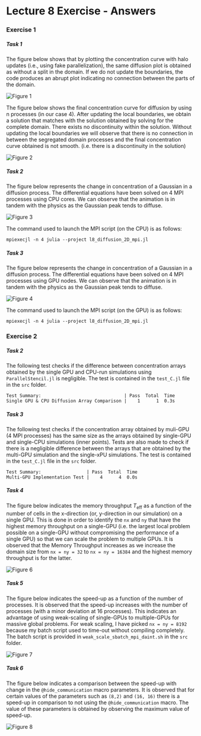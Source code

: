 # Lecture 8 Exercise - Answers


### Exercise 1

##### Task 1 
The figure below shows that by plotting the concentration curve with halo updates (i.e., using fake parallelization), the same diffusion plot is obtained as without a split in the domain. If we do not update the boundaries, the code produces an abrupt plot indicating no connection between the parts of the domain.

![Figure 1](./docs/diffusion_1D_2procs.png)

The figure below shows the final concentration curve for diffusion by using n processes (in our case 4). After updating the local boundaries, we obtain a solution that matches with the solution obtained by solving for the complete domain. There exists no discontinuity within the solution. Without updating the local boundaries we will observe that there is no connection in between the segregated domain processes and the final concentration curve obtained is not smooth. (i.e. there is a discontinuity in the solution)

![Figure 2](./docs/diffusion_1D_nprocs.png)

##### Task 2
The figure below represents the change in concentration of a Gaussian in a diffusion process. The differential equations have been solved on 4 MPI processes using CPU cores. We can observe that the animation is in tandem with the physics as the Gaussian peak tends to diffuse.

![Figure 3](./docs/diffusion_2D_mpi.gif)

The command used to launch the MPI script (on the CPU) is as follows:
```
mpiexecjl -n 4 julia --project l8_diffusion_2D_mpi.jl
```

##### Task 3
The figure below represents the change in concentration of a Gaussian in a diffusion process. The differential equations have been solved on 4 MPI processes using GPU nodes. We can observe that the animation is in tandem with the physics as the Gaussian peak tends to diffuse.

![Figure 4](./docs/diffusion_2D_mpi_gpu.gif)

The command used to launch the MPI script (on the GPU) is as follows:
```
mpiexecjl -n 4 julia --project l8_diffusion_2D_mpi.jl
```

### Exercise 2

##### Task 2
The following test checks if the difference between concentration arrays obtained by the single GPU and CPU-run simulations using `ParallelStencil.jl` is negligible. The test is contained in the `test_C.jl` file in the `src` folder.

```
Test Summary:                               | Pass  Total  Time
Single GPU & CPU Diffusion Array Comparison |    1      1  0.3s
```

##### Task 3
The following test checks if the concentration array obtained by muli-GPU (4 MPI processes) has the same size as the arrays obtained by single-GPU and single-CPU simulations (inner points). Tests are also made to check if there is a negligible difference between the arrays that are obtained by the multi-GPU simulation and the single-xPU simulations. The test is contained in the `test_C.jl` file in the `src` folder.

```
Test Summary:                 | Pass  Total  Time
Multi-GPU Implementation Test |    4      4  0.0s
```

##### Task 4
The figure below indicates the memory throughput $T_{\text{eff}}$ as a function of the number of cells in the x-direction (or, y-direction in our simulation) on a single GPU. This is done in order to identify the `nx` and `ny` that have the highest memory throughput on a single-GPU (i.e. the largest local problem possible on a single-GPU without compromising the performance of a single GPU) so that we can scale the problem to multiple GPUs. It is observed that the Memory Throughput increases as we increase the domain size from  `nx = ny = 32` to `nx = ny = 16384` and the highest memory throughput is for the latter.

![Figure 6](./docs/strong_scaling.png)

##### Task 5
The figure below indicates the speed-up as a function of the number of processes. It is observed that the speed-up increases with the number of processes (with a minor deviation at 16 processes). This indicates an advantage of using weak-scaling of single-GPUs to multiple-GPUs for massive global problems. For weak scaling, I have picked `nx = ny = 8192` because my batch script used to time-out without compiling completely. The batch script is provided in `weak_scale_sbatch_mpi_daint.sh` in the `src` folder.

![Figure 7](./docs/weak_scaling.png)

##### Task 6
The figure below indicates a comparison between the speed-up with change in the `@hide_communication` macro parameters. It is observed that for certain values of the parameters such as `(8,2)` and `(16, 16)` there is a speed-up in comparison to not using the `@hide_communication` macro. The value of these parameters is obtained by observing the maximum value of speed-up. 

![Figure 8](./docs/hide_communication.png) 